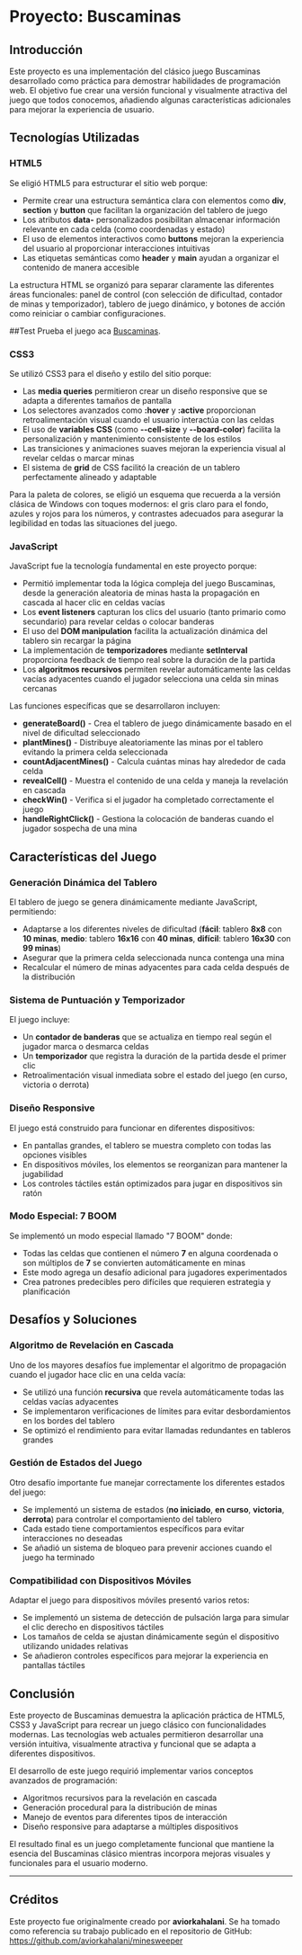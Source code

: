 # Proyecto: Buscaminas

## Introducción
Este proyecto es una implementación del clásico juego Buscaminas desarrollado como práctica para demostrar habilidades de programación web. El objetivo fue crear una versión funcional y visualmente atractiva del juego que todos conocemos, añadiendo algunas características adicionales para mejorar la experiencia de usuario.

## Tecnologías Utilizadas

### HTML5
Se eligió HTML5 para estructurar el sitio web porque:
- Permite crear una estructura semántica clara con elementos como **div**, **section** y **button** que facilitan la organización del tablero de juego
- Los atributos **data-** personalizados posibilitan almacenar información relevante en cada celda (como coordenadas y estado)
- El uso de elementos interactivos como **buttons** mejoran la experiencia del usuario al proporcionar interacciones intuitivas
- Las etiquetas semánticas como **header** y **main** ayudan a organizar el contenido de manera accesible

La estructura HTML se organizó para separar claramente las diferentes áreas funcionales: panel de control (con selección de dificultad, contador de minas y temporizador), tablero de juego dinámico, y botones de acción como reiniciar o cambiar configuraciones.

##Test
Prueba el juego aca [Buscaminas](https://aviorkahalani.github.io/minesweeper/).

### CSS3
Se utilizó CSS3 para el diseño y estilo del sitio porque:
- Las **media queries** permitieron crear un diseño responsive que se adapta a diferentes tamaños de pantalla
- Los selectores avanzados como **:hover** y **:active** proporcionan retroalimentación visual cuando el usuario interactúa con las celdas
- El uso de **variables CSS** (como **--cell-size** y **--board-color**) facilita la personalización y mantenimiento consistente de los estilos
- Las transiciones y animaciones suaves mejoran la experiencia visual al revelar celdas o marcar minas
- El sistema de **grid** de CSS facilitó la creación de un tablero perfectamente alineado y adaptable

Para la paleta de colores, se eligió un esquema que recuerda a la versión clásica de Windows con toques modernos: el gris claro para el fondo, azules y rojos para los números, y contrastes adecuados para asegurar la legibilidad en todas las situaciones del juego.

### JavaScript
JavaScript fue la tecnología fundamental en este proyecto porque:
- Permitió implementar toda la lógica compleja del juego Buscaminas, desde la generación aleatoria de minas hasta la propagación en cascada al hacer clic en celdas vacías
- Los **event listeners** capturan los clics del usuario (tanto primario como secundario) para revelar celdas o colocar banderas
- El uso del **DOM manipulation** facilita la actualización dinámica del tablero sin recargar la página
- La implementación de **temporizadores** mediante **setInterval** proporciona feedback de tiempo real sobre la duración de la partida
- Los **algoritmos recursivos** permiten revelar automáticamente las celdas vacías adyacentes cuando el jugador selecciona una celda sin minas cercanas

Las funciones específicas que se desarrollaron incluyen:
- **generateBoard()** - Crea el tablero de juego dinámicamente basado en el nivel de dificultad seleccionado
- **plantMines()** - Distribuye aleatoriamente las minas por el tablero evitando la primera celda seleccionada
- **countAdjacentMines()** - Calcula cuántas minas hay alrededor de cada celda
- **revealCell()** - Muestra el contenido de una celda y maneja la revelación en cascada
- **checkWin()** - Verifica si el jugador ha completado correctamente el juego
- **handleRightClick()** - Gestiona la colocación de banderas cuando el jugador sospecha de una mina

## Características del Juego

### Generación Dinámica del Tablero
El tablero de juego se genera dinámicamente mediante JavaScript, permitiendo:
- Adaptarse a los diferentes niveles de dificultad (**fácil**: tablero **8x8** con **10 minas**, **medio**: tablero **16x16** con **40 minas**, **difícil**: tablero **16x30** con **99 minas**)
- Asegurar que la primera celda seleccionada nunca contenga una mina
- Recalcular el número de minas adyacentes para cada celda después de la distribución

### Sistema de Puntuación y Temporizador
El juego incluye:
- Un **contador de banderas** que se actualiza en tiempo real según el jugador marca o desmarca celdas
- Un **temporizador** que registra la duración de la partida desde el primer clic
- Retroalimentación visual inmediata sobre el estado del juego (en curso, victoria o derrota)

### Diseño Responsive
El juego está construido para funcionar en diferentes dispositivos:
- En pantallas grandes, el tablero se muestra completo con todas las opciones visibles
- En dispositivos móviles, los elementos se reorganizan para mantener la jugabilidad
- Los controles táctiles están optimizados para jugar en dispositivos sin ratón

### Modo Especial: 7 BOOM
Se implementó un modo especial llamado "7 BOOM" donde:
- Todas las celdas que contienen el número **7** en alguna coordenada o son múltiplos de **7** se convierten automáticamente en minas
- Este modo agrega un desafío adicional para jugadores experimentados
- Crea patrones predecibles pero difíciles que requieren estrategia y planificación

## Desafíos y Soluciones

### Algoritmo de Revelación en Cascada
Uno de los mayores desafíos fue implementar el algoritmo de propagación cuando el jugador hace clic en una celda vacía:
- Se utilizó una función **recursiva** que revela automáticamente todas las celdas vacías adyacentes
- Se implementaron verificaciones de límites para evitar desbordamientos en los bordes del tablero
- Se optimizó el rendimiento para evitar llamadas redundantes en tableros grandes

### Gestión de Estados del Juego
Otro desafío importante fue manejar correctamente los diferentes estados del juego:
- Se implementó un sistema de estados (**no iniciado**, **en curso**, **victoria**, **derrota**) para controlar el comportamiento del tablero
- Cada estado tiene comportamientos específicos para evitar interacciones no deseadas
- Se añadió un sistema de bloqueo para prevenir acciones cuando el juego ha terminado

### Compatibilidad con Dispositivos Móviles
Adaptar el juego para dispositivos móviles presentó varios retos:
- Se implementó un sistema de detección de pulsación larga para simular el clic derecho en dispositivos táctiles
- Los tamaños de celda se ajustan dinámicamente según el dispositivo utilizando unidades relativas
- Se añadieron controles específicos para mejorar la experiencia en pantallas táctiles

## Conclusión
Este proyecto de Buscaminas demuestra la aplicación práctica de HTML5, CSS3 y JavaScript para recrear un juego clásico con funcionalidades modernas. Las tecnologías web actuales permitieron desarrollar una versión intuitiva, visualmente atractiva y funcional que se adapta a diferentes dispositivos.

El desarrollo de este juego requirió implementar varios conceptos avanzados de programación:
- Algoritmos recursivos para la revelación en cascada
- Generación procedural para la distribución de minas
- Manejo de eventos para diferentes tipos de interacción
- Diseño responsive para adaptarse a múltiples dispositivos

El resultado final es un juego completamente funcional que mantiene la esencia del Buscaminas clásico mientras incorpora mejoras visuales y funcionales para el usuario moderno.

---

## Créditos
Este proyecto fue originalmente creado por **aviorkahalani**. Se ha tomado como referencia su trabajo publicado en el repositorio de GitHub: https://github.com/aviorkahalani/minesweeper
